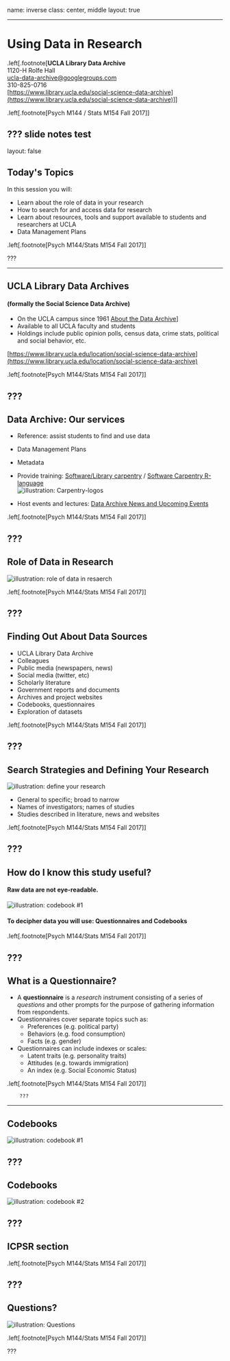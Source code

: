 name: inverse
class: center, middle
layout: true

---

# Using Data in Research

.left[.footnote[__UCLA Library Data Archive__<br/>
1120-H Rolfe Hall<br/>
ucla-data-archive@googlegroups.com<br/>
310-825-0716<br/>
[https://www.library.ucla.edu/social-science-data-archive](https://www.library.ucla.edu/social-science-data-archive)]]

.left[.footnote[Psych M144 / Stats M154   Fall 2017]]

???
slide notes  test
---
layout: false

## Today's Topics  

In this session you will:
* Learn about the role of data in your research
* How to search for and access data for research
* Learn about resources, tools and support available to students and researchers at UCLA
* Data Management Plans  

.left[.footnote[Psych M144/Stats M154 Fall 2017]]

???

---

## UCLA Library Data Archives
#### (formally the Social Science Data Archive)

* On the UCLA campus since 1961 [About the Data Archive](https://www.library.ucla.edu/social-science-data-archive/about-data-archive)]
* Available to all UCLA faculty and students
* Holdings include public opinion polls, census data, crime stats, political and social behavior, etc.

[https://www.library.ucla.edu/location/social-science-data-archive](https://www.library.ucla.edu/location/social-science-data-archive)

.left[.footnote[Psych M144/Stats M154 Fall 2017]]

???
---
## Data Archive: Our services
* Reference: assist students to find and use data
* Data Management Plans
* Metadata
* Provide training: [Software/Library carpentry](https://software-carpentry.org/) / [Software Carpentry R-language](https://www.library.ucla.edu/events/software-carpentry-workshop-r-version)   
![illustration: Carpentry-logos](./images/carpentrys-logo.jpg "carpentry-logos")

* Host events and lectures: [Data Archive News and Upcoming Events](https://www.library.ucla.edu/location/social-science-data-archive)




.left[.footnote[Psych M144/Stats M154 Fall 2017]]

???
---

## Role of Data in Research

![illustration: role of data in resaerch](./images/roleOfData.jpg "role of data in research")

.left[.footnote[Psych M144/Stats M154 Fall 2017]]

???
---

## Finding Out About Data Sources

* UCLA Library Data Archive
* Colleagues
* Public media (newspapers, news)
* Social media (twitter, etc)
* Scholarly literature
* Government reports and documents
* Archives and project websites
* Codebooks, questionnaires
* Exploration of datasets

.left[.footnote[Psych M144/Stats M154 Fall 2017]]

???
---

## Search Strategies and Defining Your Research
![illustration: define your research](./images/DefineResearch.jpg "defining your research")

* General to specific; broad to narrow
* Names of investigators; names of studies
* Studies described in literature, news and websites  

.left[.footnote[Psych M144/Stats M154 Fall 2017]]

???
---


## How do I know this study useful?

#### Raw data are not eye-readable.  

![illustration: codebook #1](./images/rawData.jpg "Raw Data sample")  

#### To decipher data you will use:  Questionnaires and Codebooks

.left[.footnote[Psych M144/Stats M154 Fall 2017]]

???
---

## What is a Questionnaire?

* A __questionnaire__ is a _research_ instrument consisting of a series of _questions_ and other prompts for the purpose of gathering information from respondents.  
* Questionnaires cover separate topics such as:
	* Preferences (e.g. political party)
    * Behaviors (e.g. food consumption)
    * Facts (e.g. gender)
* Questionnaires can include indexes or scales:
	* Latent traits (e.g. personality traits)
    * Attitudes (e.g. towards immigration)
    * An index (e.g. Social Economic Status)


.left[.footnote[Psych M144/Stats M154 Fall 2017]]

		???
---

## Codebooks
![illustration: codebook #1](./images/codebook01.jpg "Codebooks #1")  



???
---

## Codebooks  
![illustration: codebook #2](./images/codebookExample.jpg "CodebookExample")  




???
---

## ICPSR section


.left[.footnote[Psych M144/Stats M154 Fall 2017]]

???
---



## Questions?  

![illustration: Questions](./images/questions.jpg "Questions?")

.left[.footnote[Psych M144/Stats M154 Fall 2017]]

???
